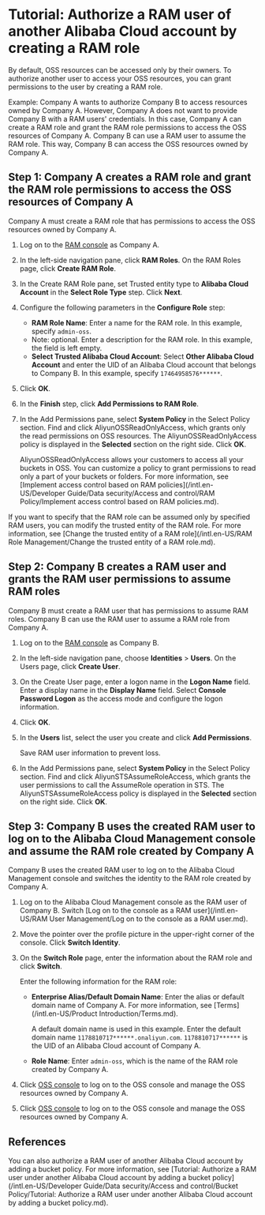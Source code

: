 # Tutorial: Authorize a RAM user of another Alibaba Cloud account by creating a RAM role

By default, OSS resources can be accessed only by their owners. To authorize another user to access your OSS resources, you can grant permissions to the user by creating a RAM role.

Example: Company A wants to authorize Company B to access resources owned by Company A. However, Company A does not want to provide Company B with a RAM users' credentials. In this case, Company A can create a RAM role and grant the RAM role permissions to access the OSS resources of Company A. Company B can use a RAM user to assume the RAM role. This way, Company B can access the OSS resources owned by Company A.

## Step 1: Company A creates a RAM role and grant the RAM role permissions to access the OSS resources of Company A

Company A must create a RAM role that has permissions to access the OSS resources owned by Company A.

1.  Log on to the [RAM console](https://ram.console.aliyun.com/) as Company A.

2.  In the left-side navigation pane, click **RAM Roles**. On the RAM Roles page, click **Create RAM Role**.

3.  In the Create RAM Role pane, set Trusted entity type to **Alibaba Cloud Account** in the **Select Role Type** step. Click **Next**.

4.  Configure the following parameters in the **Configure Role** step:

    -   **RAM Role Name**: Enter a name for the RAM role. In this example, specify `admin-oss`.
    -   Note: optional. Enter a description for the RAM role. In this example, the field is left empty.
    -   **Select Trusted Alibaba Cloud Account**: Select **Other Alibaba Cloud Account** and enter the UID of an Alibaba Cloud account that belongs to Company B. In this example, specify `17464958576******`.
5.  Click **OK**.

6.  In the **Finish** step, click **Add Permissions to RAM Role**.

7.  In the Add Permissions pane, select **System Policy** in the Select Policy section. Find and click AliyunOSSReadOnlyAccess, which grants only the read permissions on OSS resources. The AliyunOSSReadOnlyAccess policy is displayed in the **Selected** section on the right side. Click **OK**.

    AliyunOSSReadOnlyAccess allows your customers to access all your buckets in OSS. You can customize a policy to grant permissions to read only a part of your buckets or folders. For more information, see [Implement access control based on RAM policies](/intl.en-US/Developer Guide/Data security/Access and control/RAM Policy/Implement access control based on RAM policies.md).


If you want to specify that the RAM role can be assumed only by specified RAM users, you can modify the trusted entity of the RAM role. For more information, see [Change the trusted entity of a RAM role](/intl.en-US/RAM Role Management/Change the trusted entity of a RAM role.md).

## Step 2: Company B creates a RAM user and grants the RAM user permissions to assume RAM roles

Company B must create a RAM user that has permissions to assume RAM roles. Company B can use the RAM user to assume a RAM role from Company A.

1.  Log on to the [RAM console](https://ram.console.aliyun.com/) as Company B.

2.  In the left-side navigation pane, choose **Identities** \> **Users**. On the Users page, click **Create User**.

3.  On the Create User page, enter a logon name in the **Logon Name** field. Enter a display name in the **Display Name** field. Select **Console Password Logon** as the access mode and configure the logon information.

4.  Click **OK**.

5.  In the **Users** list, select the user you create and click **Add Permissions**.

    Save RAM user information to prevent loss.

6.  In the Add Permissions pane, select **System Policy** in the Select Policy section. Find and click AliyunSTSAssumeRoleAccess, which grants the user permissions to call the AssumeRole operation in STS. The AliyunSTSAssumeRoleAccess policy is displayed in the **Selected** section on the right side. Click **OK**.


## Step 3: Company B uses the created RAM user to log on to the Alibaba Cloud Management console and assume the RAM role created by Company A

Company B uses the created RAM user to log on to the Alibaba Cloud Management console and switches the identity to the RAM role created by Company A.

1.  Log on to the Alibaba Cloud Management console as the RAM user of Company B. Switch [Log on to the console as a RAM user](/intl.en-US/RAM User Management/Log on to the console as a RAM user.md).

2.  Move the pointer over the profile picture in the upper-right corner of the console. Click **Switch Identity**.

3.  On the **Switch Role** page, enter the information about the RAM role and click **Switch**.

    Enter the following information for the RAM role:

    -   **Enterprise Alias/Default Domain Name**: Enter the alias or default domain name of Company A. For more information, see [Terms](/intl.en-US/Product Introduction/Terms.md).

        A default domain name is used in this example. Enter the default domain name `1178810717******.onaliyun.com`. `1178810717******` is the UID of an Alibaba Cloud account of Company A.

    -   **Role Name**: Enter `admin-oss`, which is the name of the RAM role created by Company A.
4.  Click [OSS console](https://oss.console.aliyun.com) to log on to the OSS console and manage the OSS resources owned by Company A.

5.  Click [OSS console](https://partners-intl.console.aliyun.com/#/oss) to log on to the OSS console and manage the OSS resources owned by Company A.


## References

You can also authorize a RAM user of another Alibaba Cloud account by adding a bucket policy. For more information, see [Tutorial: Authorize a RAM user under another Alibaba Cloud account by adding a bucket policy](/intl.en-US/Developer Guide/Data security/Access and control/Bucket Policy/Tutorial: Authorize a RAM user under another Alibaba Cloud account by adding a bucket
         policy.md).

